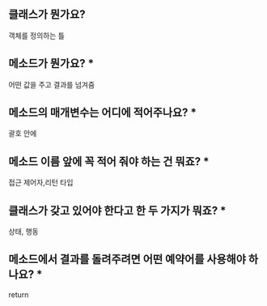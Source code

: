## 클래스가 뭔가요?
객체를 정의하는 틀
 
## 메소드가 뭔가요? *
어떤 값을 주고 결과를 넘겨줌

## 메소드의 매개변수는 어디에 적어주나요? *
괄호 안에

## 메소드 이름 앞에 꼭 적어 줘야 하는 건 뭐죠? *
접근 제어자,리턴 타입

## 클래스가 갖고 있어야 한다고 한 두 가지가 뭐죠? *
상태, 행동

## 메소드에서 결과를 돌려주려면 어떤 예약어를 사용해야 하나요? *
return
